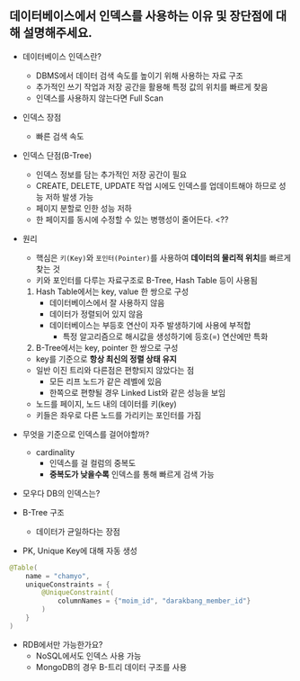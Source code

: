 ## 데이터베이스에서 인덱스를 사용하는 이유 및 장단점에 대해 설명해주세요.

- 데이터베이스 인덱스란?
  - DBMS에서 데이터 검색 속도를 높이기 위해 사용하는 자료 구조
  - 추가적인 쓰기 작업과 저장 공간을 활용해 특정 값의 위치를 빠르게 찾음
  - 인덱스를 사용하지 않는다면 Full Scan

- 인덱스 장점
  - 빠른 검색 속도

- 인덱스 단점(B-Tree)
  - 인덱스 정보를 담는 추가적인 저장 공간이 필요
  - CREATE, DELETE, UPDATE 작업 시에도 인덱스를 업데이트해야 하므로 성능 저하 발생 가능
  - 페이지 분할로 인한 성능 저하
  - 한 페이지를 동시에 수정할 수 있는 병행성이 줄어든다. <??
  
- 원리
  - 핵심은 `키(Key)`와 `포인터(Pointer)`를 사용하여 **데이터의 물리적 위치**를 빠르게 찾는 것
  - 키와 포인터를 다루는 자료구조로 B-Tree, Hash Table 등이 사용됨
  1. Hash Table에서는 key, value 한 쌍으로 구성
     - 데이터베이스에서 잘 사용하지 않음
     - 데이터가 정렬되어 있지 않음
     - 데이터베이스는 부등호 연산이 자주 발생하기에 사용에 부적합
       - 특정 알고리즘으로 해시값을 생성하기에 등호(=) 연산에만 특화
  2. B-Tree에서는 key, pointer 한 쌍으로 구성
    - key를 기준으로 **항상 최신의 정렬 상태 유지**
    - 일반 이진 트리와 다른점은 편향되지 않았다는 점
       - 모든 리프 노드가 같은 레벨에 있음
       - 한쪽으로 편향될 경우 Linked List와 같은 성능을 보임
     - 노드를 페이지, 노드 내의 데이터를 키(key)
     - 키들은 좌우로 다른 노드를 가리키는 포인터를 가짐

- 무엇을 기준으로 인덱스를 걸어야할까?
  - cardinality
    - 인덱스를 걸 컬럼의 중복도
    - **중복도가 낮을수록** 인덱스를 통해 빠르게 검색 가능

- 모우다 DB의 인덱스는?
- B-Tree 구조
  - 데이터가 균일하다는 장점
- PK, Unique Key에 대해 자동 생성
```java
@Table(
    name = "chamyo",
    uniqueConstraints = {
        @UniqueConstraint(
            columnNames = {"moim_id", "darakbang_member_id"}
        )
    }
)
```

- RDB에서만 가능한가요?
  - NoSQL에서도 인덱스 사용 가능
  - MongoDB의 경우 B-트리 데이터 구조를 사용
